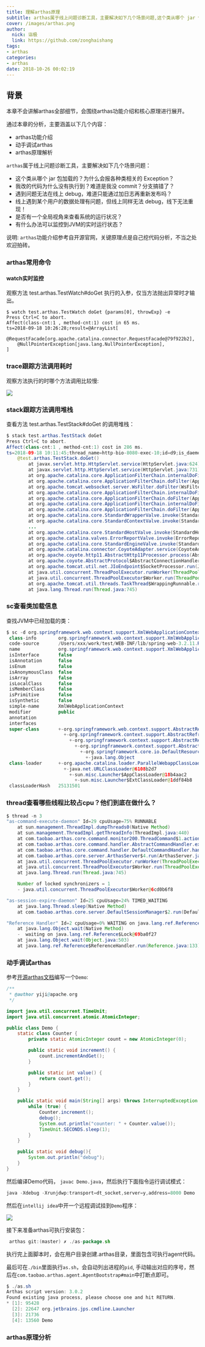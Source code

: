 ```yaml
---
title: 理解arthas原理
subtitle: arthas属于线上问题诊断工具，主要解决如下几个场景问题,这个类从哪个 jar 包加载的？为什么会报各种类相关的 Exception？我改的代码为什么没有执行到？难道是我没 commit？分支搞错了？..
cover: /images/arthas.png
author: 
  nick: 诣极
  link: https://github.com/zonghaishang
tags:
- arthas
categories:
- arthas
date: 2018-10-26 00:02:19
---
```



## 背景

本章不会讲解arthas全部细节，会围绕arthas功能介绍和核心原理进行展开。

通过本章的分析，主要涵盖以下几个内容：

- arthas功能介绍
- 动手调试arthas
- arthas原理解析

`arthas`属于线上问题诊断工具，主要解决如下几个场景问题：

- 这个类从哪个 jar 包加载的？为什么会报各种类相关的 Exception？
- 我改的代码为什么没有执行到？难道是我没 commit？分支搞错了？
- 遇到问题无法在线上 debug，难道只能通过加日志再重新发布吗？
- 线上遇到某个用户的数据处理有问题，但线上同样无法 debug，线下无法重现！
- 是否有一个全局视角来查看系统的运行状况？
- 有什么办法可以监控到JVM的实时运行状态？

说明: `arthas`功能介绍参考自开源官网，关键原理点是自己挖代码分析，不当之处欢迎拍砖。

### arthas常用命令

#### watch实时监控

观察方法 test.arthas.TestWatch#doGet 执行的入参，仅当方法抛出异常时才输出。

```shell
$ watch test.arthas.TestWatch doGet {params[0], throwExp} -e
Press Ctrl+C to abort.
Affect(class-cnt:1 , method-cnt:1) cost in 65 ms.
ts=2018-09-18 10:26:28;result=@ArrayList[
    @RequestFacade[org.apache.catalina.connector.RequestFacade@79f922b2],
    @NullPointerException[java.lang.NullPointerException],
]
```

### trace跟踪方法调用耗时

观察方法执行的时哪个方法调用比较慢:

<img src="https://zonghaishang.github.io/images/trace.png" class="pretty">

### stack跟踪方法调用堆栈

查看方法 test.arthas.TestStack#doGet 的调用堆栈：

```java
$ stack test.arthas.TestStack doGet
Press Ctrl+C to abort.
Affect(class-cnt:1 , method-cnt:1) cost in 286 ms.
ts=2018-09-18 10:11:45;thread_name=http-bio-8080-exec-10;id=d9;is_daemon=true;priority=5;TCCL=org.apache.catalina.loader.ParallelWebappClassLoader@25131501
    @test.arthas.TestStack.doGet()
        at javax.servlet.http.HttpServlet.service(HttpServlet.java:624)
        at javax.servlet.http.HttpServlet.service(HttpServlet.java:731)
        at org.apache.catalina.core.ApplicationFilterChain.internalDoFilter(ApplicationFilterChain.java:303)
        at org.apache.catalina.core.ApplicationFilterChain.doFilter(ApplicationFilterChain.java:208)
        at org.apache.tomcat.websocket.server.WsFilter.doFilter(WsFilter.java:52)
        at org.apache.catalina.core.ApplicationFilterChain.internalDoFilter(ApplicationFilterChain.java:241)
        at org.apache.catalina.core.ApplicationFilterChain.doFilter(ApplicationFilterChain.java:208)
        at org.apache.catalina.core.ApplicationFilterChain.internalDoFilter(ApplicationFilterChain.java:241)
        at org.apache.catalina.core.ApplicationFilterChain.doFilter(ApplicationFilterChain.java:208)
        at org.apache.catalina.core.StandardWrapperValve.invoke(StandardWrapperValve.java:220)
        at org.apache.catalina.core.StandardContextValve.invoke(StandardContextValve.java:110)
        ...
        at org.apache.catalina.core.StandardHostValve.invoke(StandardHostValve.java:169)
        at org.apache.catalina.valves.ErrorReportValve.invoke(ErrorReportValve.java:103)
        at org.apache.catalina.core.StandardEngineValve.invoke(StandardEngineValve.java:116)
        at org.apache.catalina.connector.CoyoteAdapter.service(CoyoteAdapter.java:451)
        at org.apache.coyote.http11.AbstractHttp11Processor.process(AbstractHttp11Processor.java:1121)
        at org.apache.coyote.AbstractProtocol$AbstractConnectionHandler.process(AbstractProtocol.java:637)
        at org.apache.tomcat.util.net.JIoEndpoint$SocketProcessor.run(JIoEndpoint.java:316)
        at java.util.concurrent.ThreadPoolExecutor.runWorker(ThreadPoolExecutor.java:1142)
        at java.util.concurrent.ThreadPoolExecutor$Worker.run(ThreadPoolExecutor.java:617)
        at org.apache.tomcat.util.threads.TaskThread$WrappingRunnable.run(TaskThread.java:61)
        at java.lang.Thread.run(Thread.java:745)
```

### sc查看类加载信息

查找JVM中已经加载的类：

```java
$ sc -d org.springframework.web.context.support.XmlWebApplicationContext
 class-info        org.springframework.web.context.support.XmlWebApplicationContext
 code-source       /Users/xxx/work/test/WEB-INF/lib/spring-web-3.2.11.RELEASE.jar
 name              org.springframework.web.context.support.XmlWebApplicationContext
 isInterface       false
 isAnnotation      false
 isEnum            false
 isAnonymousClass  false
 isArray           false
 isLocalClass      false
 isMemberClass     false
 isPrimitive       false
 isSynthetic       false
 simple-name       XmlWebApplicationContext
 modifier          public
 annotation
 interfaces
 super-class       +-org.springframework.web.context.support.AbstractRefreshableWebApplicationContext
                     +-org.springframework.context.support.AbstractRefreshableConfigApplicationContext
                       +-org.springframework.context.support.AbstractRefreshableApplicationContext
                         +-org.springframework.context.support.AbstractApplicationContext
                           +-org.springframework.core.io.DefaultResourceLoader
                             +-java.lang.Object
 class-loader      +-org.apache.catalina.loader.ParallelWebappClassLoader
                     +-java.net.URLClassLoader@6108b2d7
                       +-sun.misc.Launcher$AppClassLoader@18b4aac2
                         +-sun.misc.Launcher$ExtClassLoader@1ddf84b8
 classLoaderHash   25131501
```

### thread查看哪些线程比较占cpu？他们到底在做什么？

```java
$ thread -n 3
"as-command-execute-daemon" Id=29 cpuUsage=75% RUNNABLE
    at sun.management.ThreadImpl.dumpThreads0(Native Method)
    at sun.management.ThreadImpl.getThreadInfo(ThreadImpl.java:440)
    at com.taobao.arthas.core.command.monitor200.ThreadCommand$1.action(ThreadCommand.java:58)
    at com.taobao.arthas.core.command.handler.AbstractCommandHandler.execute(AbstractCommandHandler.java:238)
    at com.taobao.arthas.core.command.handler.DefaultCommandHandler.handleCommand(DefaultCommandHandler.java:67)
    at com.taobao.arthas.core.server.ArthasServer$4.run(ArthasServer.java:276)
    at java.util.concurrent.ThreadPoolExecutor.runWorker(ThreadPoolExecutor.java:1145)
    at java.util.concurrent.ThreadPoolExecutor$Worker.run(ThreadPoolExecutor.java:615)
    at java.lang.Thread.run(Thread.java:745)

    Number of locked synchronizers = 1
    - java.util.concurrent.ThreadPoolExecutor$Worker@6cd0b6f8

"as-session-expire-daemon" Id=25 cpuUsage=24% TIMED_WAITING
    at java.lang.Thread.sleep(Native Method)
    at com.taobao.arthas.core.server.DefaultSessionManager$2.run(DefaultSessionManager.java:85)

"Reference Handler" Id=2 cpuUsage=0% WAITING on java.lang.ref.Reference$Lock@69ba0f27
    at java.lang.Object.wait(Native Method)
    -  waiting on java.lang.ref.Reference$Lock@69ba0f27
    at java.lang.Object.wait(Object.java:503)
    at java.lang.ref.Reference$ReferenceHandler.run(Reference.java:133)
```


### 动手调试arthas

参考[开源arthas文档](https://alibaba.github.io/arthas/quick-start.html)编写一个`Demo`:

```java
/**
 * @author yiji@apache.org
 */

import java.util.concurrent.TimeUnit;
import java.util.concurrent.atomic.AtomicInteger;

public class Demo {
    static class Counter {
        private static AtomicInteger count = new AtomicInteger(0);

        public static void increment() {
            count.incrementAndGet();
        }

        public static int value() {
            return count.get();
        }
    }

    public static void main(String[] args) throws InterruptedException {
        while (true) {
            Counter.increment();
            debug();
            System.out.println("counter: " + Counter.value());
            TimeUnit.SECONDS.sleep(1);
        }
    }

    public static void debug(){
        System.out.println("debug");
    }
}
```

然后编译Demo代码， `javac Demo.java`，然后执行下面指令运行调试模式：

```java
java -Xdebug -Xrunjdwp:transport=dt_socket,server=y,address=8000 Demo
```

然后在`intellij idea`中开一个远程调试挂到`Demo`程序：

<img src="https://zonghaishang.github.io/images/1540484931736.png" class="pretty">


接下来准备arthas可执行安装包：

```java
 arthas git:(master) ✗ ./as-package.sh
```

执行完上面脚本时，会在用户目录创建.arthas目录，里面包含可执行agent代码。

最后可在`./bin`里面执行`as.sh`，会自动列出进程的`pid`, 手动输出对应的序号，然后在`com.taobao.arthas.agent.AgentBootstrap#main`中打断点即可。

```java
$ ./as.sh
Arthas script version: 3.0.2
Found existing java process, please choose one and hit RETURN.
* [1]: 95428 
  [2]: 22647 org.jetbrains.jps.cmdline.Launcher
  [3]: 21736
  [4]: 13560 Demo
```

### arthas原理分析

